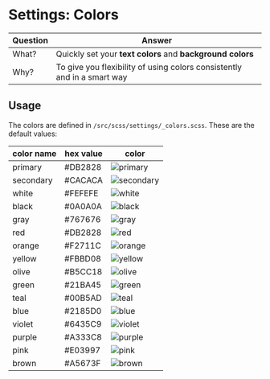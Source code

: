 # Settings: Colors

Question| Answer
--------|--------
What?   | Quickly set your **text colors** and **background colors**
Why?    | To give you flexibility of using colors consistently and in a smart way

## Usage
The colors are defined in `/src/scss/settings/_colors.scss`. These are the default values:

color name | hex value | color
-----------|-----------|--------------
primary    | #DB2828   | ![primary](//dummyimage.com/80x24/DB2828.png&text=+)
secondary  | #CACACA   | ![secondary](//dummyimage.com/80x24/CACACA.png&text=+)
white      | #FEFEFE   | ![white](//dummyimage.com/80x24/FEFEFE.png&text=+)
black      | #0A0A0A   | ![black](//dummyimage.com/80x24/0A0A0A.png&text=+)
gray       | #767676   | ![gray](//dummyimage.com/80x24/767676.png&text=+)
red        | #DB2828   | ![red](//dummyimage.com/80x24/DB2828.png&text=+)
orange     | #F2711C   | ![orange](//dummyimage.com/80x24/F2711C.png&text=+)
yellow     | #FBBD08   | ![yellow](//dummyimage.com/80x24/FBBD08.png&text=+)
olive      | #B5CC18   | ![olive](//dummyimage.com/80x24/B5CC18.png&text=+)
green      | #21BA45   | ![green](//dummyimage.com/80x24/21BA45.png&text=+)
teal       | #00B5AD   | ![teal](//dummyimage.com/80x24/00B5AD.png&text=+)
blue       | #2185D0   | ![blue](//dummyimage.com/80x24/2185D0.png&text=+)
violet     | #6435C9   | ![violet](//dummyimage.com/80x24/6435C9.png&text=+)
purple     | #A333C8   | ![purple](//dummyimage.com/80x24/A333C8.png&text=+)
pink       | #E03997   | ![pink](//dummyimage.com/80x24/E03997.png&text=+)
brown      | #A5673F   | ![brown](//dummyimage.com/80x24/A5673F.png&text=+)
